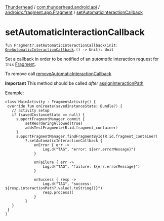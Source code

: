 [Thunderhead](../../index.md) / [com.thunderhead.android.api](../index.md) / [androidx.fragment.app.Fragment](index.md) / [setAutomaticInteractionCallback](./set-automatic-interaction-callback.md)

# setAutomaticInteractionCallback

`fun Fragment?.setAutomaticInteractionCallback(init: `[`OneAutomaticInteractionCallback`](../../com.thunderhead.android.api.interactions/-one-automatic-interaction-callback/index.md)`.() -> Unit): Unit`

Set a callback in order to be notified of an *automatic*
interaction request for `this` [Fragment](#).

To remove call [removeAutomaticInteractionCallback](../android.app.-activity/remove-automatic-interaction-callback.md).

**Important**
This method should be called *after* [assignInteractionPath](../android.view.-view/assign-interaction-path.md)

Example:

```
class MainActivity : FragmentActivity() {
 override fun onCreate(savedInstanceState: Bundle?) {
   // activity setup
   if (savedInstanceState == null) {
     supportFragmentManager.commit {
         setReorderingAllowed(true)
         add<TestFragment>(R.id.fragment_container)
     }
     supportFragmentManager.findFragmentById(R.id.fragment_container)
         ?.setAutomaticInteractionCallback {
             onError { err ->
                 Log.d("TAG", "error: ${err.errorMessage}")
             }

             onFailure { err ->
                 Log.d("TAG", "failure: ${err.errorMessage}")
             }

             onSuccess { resp ->
                 Log.d("TAG", "success: ${resp.interactionPath?.value?.toString()}")
                 resp.process()
             }
         }
   }
 }
}
```

